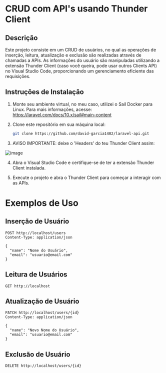 # CRUD com API's usando Thunder Client

## Descrição

Este projeto consiste em um CRUD de usuários, no qual as operações de inserção, leitura, atualização e exclusão são realizadas através de chamadas a APIs. As informações do usuário são manipuladas utilizando a extensão Thunder Client (caso você queira, pode usar outros Clients API) no Visual Studio Code, proporcionando um gerenciamento eficiente das requisições.

## Instruções de Instalação

1. Monte seu ambiente virtual, no meu caso, utilizei o Sail Docker para Linux. Para mais informações, acesse: https://laravel.com/docs/10.x/sail#main-content

2. Clone este repositório em sua máquina local:

   ```bash
   git clone https://github.com/david-garcia1402/laravel-api.git
3. AVISO IMPORTANTE: deixe o 'Headers' do teu Thunder Client assim:

![image](https://github.com/david-garcia1402/laravel-api/assets/120138460/296266f1-d2aa-497f-b451-fe499fb00d76)


4. Abra o Visual Studio Code e certifique-se de ter a extensão Thunder Client instalada.

5. Execute o projeto e abra o Thunder Client para começar a interagir com as APIs.

# Exemplos de Uso
## Inserção de Usuário
```
POST http://localhost/users
Content-Type: application/json

{
  "name": "Nome do Usuário",
  "email": "usuario@email.com"
}

```
## Leitura de Usuários
```
GET http://localhost
```
## Atualização de Usuário
```
PATCH http://localhost/users/{id}
Content-Type: application/json

{
  "name": "Novo Nome do Usuário",
  "email": "usuario@email.com"
}
```
## Exclusão de Usuário
```
DELETE http://localhost/users/{id}
